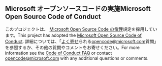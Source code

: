 ## <a name="microsoft-open-source-code-of-conduct"></a><span data-ttu-id="7658a-101">Microsoft オープンソースコードの実施</span><span class="sxs-lookup"><span data-stu-id="7658a-101">Microsoft Open Source Code of Conduct</span></span>
<span data-ttu-id="7658a-102">このプロジェクトは、 [Microsoft Open Source Code の倫理](https://opensource.microsoft.com/codeofconduct/)規定を採用しています。</span><span class="sxs-lookup"><span data-stu-id="7658a-102">This project has adopted the [Microsoft Open Source Code of Conduct](https://opensource.microsoft.com/codeofconduct/).</span></span>
<span data-ttu-id="7658a-103">詳細については、「[よく寄せ](https://opensource.microsoft.com/codeofconduct/faq/)られる[opencode@microsoft.com](mailto:opencode@microsoft.com)質問」を参照するか、その他の質問やコメントをお寄せください。</span><span class="sxs-lookup"><span data-stu-id="7658a-103">For more information see the [Code of Conduct FAQ](https://opensource.microsoft.com/codeofconduct/faq/) or contact [opencode@microsoft.com](mailto:opencode@microsoft.com) with any additional questions or comments.</span></span>